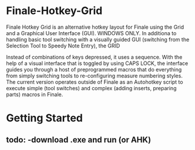 # Finale-Hotkey-Grid
Finale Hotkey Grid is an alternative hotkey layout for Finale using the Grid and a Graphical User Interface (GUI).  WINDOWS ONLY.  In additiona to handling basic tool switching with a visually guided GUI (switching from the Selection Tool to Speedy Note Entry), the GRID 

Instead of combinations of keys depressed, it uses a sequence. With the help of a visual interface that is toggled by using CAPS LOCK, the interface guides you through a host of preprogrammed macros that do everything from simply switching tools to re-configuring measure numbering styles. The current version operates outside of Finale as an Autohotkey script to execute simple (tool switches) and complex (adding inserts, preparing parts) macros in Finale.


# Getting Started
todo:
-download .exe and run (or AHK)
-
